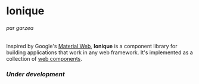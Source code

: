 # Ionique

###### par garzea

Inspired by Google's [Material Web](https://github.com/material-components/material-web#readme), **Ionique** is a component library for building applications that work in any web framework. It's implemented as a collection of [web components](https://developer.mozilla.org/en-US/docs/Web/Web_Components).

### *Under development*